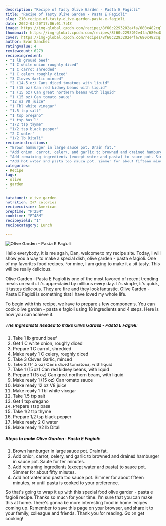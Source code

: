 ```yaml
---
description: "Recipe of Tasty Olive Garden - Pasta E Fagioli"
title: "Recipe of Tasty Olive Garden - Pasta E Fagioli"
slug: 210-recipe-of-tasty-olive-garden-pasta-e-fagioli
date: 2022-03-20T17:06:01.714Z
image: https://img-global.cpcdn.com/recipes/8f60c2293202e4fa/680x482cq70/olive-garden-pasta-e-fagioli-recipe-main-photo.jpg
thumbnail: https://img-global.cpcdn.com/recipes/8f60c2293202e4fa/680x482cq70/olive-garden-pasta-e-fagioli-recipe-main-photo.jpg
cover: https://img-global.cpcdn.com/recipes/8f60c2293202e4fa/680x482cq70/olive-garden-pasta-e-fagioli-recipe-main-photo.jpg
author: Evan Sanchez
ratingvalue: 4
reviewcount: 6279
recipeingredient:
- "1 lb ground beef"
- "1 C white onion roughly diced"
- "1 C carrot shredded"
- "1 C celery roughly diced"
- "3 Cloves Garlic minced"
- "2 (14.5 oz) Cans diced tomatoes with liquid"
- "1 (15 oz) Can red kidney beans with liquid"
- "1 (15 oz) Can great northern beans with liquid"
- "1 (15 oz) Can tomato sauce"
- "12 oz V8 juice"
- "1 Tbl white vinegar"
- "1.5 tsp salt"
- "1 tsp oregano"
- "1 tsp basil"
- "1/2 tsp thyme"
- "1/2 tsp black pepper"
- "2 C water"
- "1/2 lb Ditali"
recipeinstructions:
- "Brown hamburger in large sauce pot. Drain fat."
- "Add onion, carrot, celery, and garlic to browned and drained hamburger in sauce pot. Saute for ten minutes."
- "Add remaining ingredients (except water and pasta) to sauce pot. Simmer for about fifty minutes."
- "Add hot water and pasta too sauce pot. Simmer for about fifteen minutes, or until pasta is cooked to your preference."
categories:
- Recipe
tags:
- olive
- garden
- 

katakunci: olive garden  
nutrition: 267 calories
recipecuisine: American
preptime: "PT25M"
cooktime: "PT48M"
recipeyield: "1"
recipecategory: Lunch

---
```



![Olive Garden - Pasta E Fagioli](https://img-global.cpcdn.com/recipes/8f60c2293202e4fa/680x482cq70/olive-garden-pasta-e-fagioli-recipe-main-photo.jpg)

Hello everybody, it is me again, Dan, welcome to my recipe site. Today, I will show you a way to make a special dish, olive garden - pasta e fagioli. One of my favorites food recipes. For mine, I am going to make it a bit tasty. This will be really delicious.



Olive Garden - Pasta E Fagioli is one of the most favored of recent trending meals on earth. It's appreciated by millions every day. It's simple, it's quick, it tastes delicious. They are fine and they look fantastic. Olive Garden - Pasta E Fagioli is something that I have loved my whole life.


To begin with this recipe, we have to prepare a few components. You can cook olive garden - pasta e fagioli using 18 ingredients and 4 steps. Here is how you can achieve it.

<!--inarticleads1-->

##### The ingredients needed to make Olive Garden - Pasta E Fagioli:

1. Take 1 lb ground beef
1. Get 1 C white onion, roughly diced
1. Prepare 1 C carrot, shredded
1. Make ready 1 C celery, roughly diced
1. Take 3 Cloves Garlic, minced
1. Take 2 (14.5 oz) Cans diced tomatoes, with liquid
1. Take 1 (15 oz) Can red kidney beans, with liquid
1. Prepare 1 (15 oz) Can great northern beans, with liquid
1. Make ready 1 (15 oz) Can tomato sauce
1. Make ready 12 oz V8 juice
1. Make ready 1 Tbl white vinegar
1. Take 1.5 tsp salt
1. Get 1 tsp oregano
1. Prepare 1 tsp basil
1. Take 1/2 tsp thyme
1. Prepare 1/2 tsp black pepper
1. Make ready 2 C water
1. Make ready 1/2 lb Ditali




<!--inarticleads2-->

##### Steps to make Olive Garden - Pasta E Fagioli:

1. Brown hamburger in large sauce pot. Drain fat.
1. Add onion, carrot, celery, and garlic to browned and drained hamburger in sauce pot. Saute for ten minutes.
1. Add remaining ingredients (except water and pasta) to sauce pot. Simmer for about fifty minutes.
1. Add hot water and pasta too sauce pot. Simmer for about fifteen minutes, or until pasta is cooked to your preference.




So that's going to wrap it up with this special food olive garden - pasta e fagioli recipe. Thanks so much for your time. I'm sure that you can make this at home. There's gonna be more interesting food in home recipes coming up. Remember to save this page on your browser, and share it to your family, colleague and friends. Thank you for reading. Go on get cooking!
